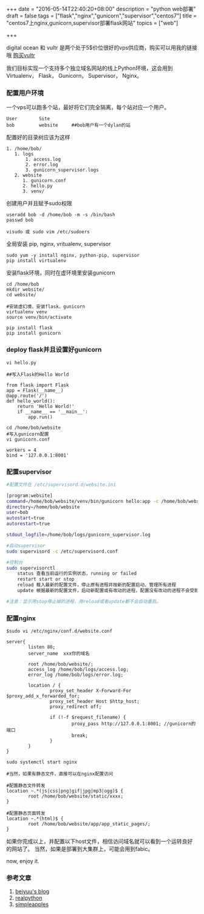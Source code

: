 +++
date = "2016-05-14T22:40:20+08:00"
description = "python web部署"
draft = false
tags = ["flask","nginx","gunicorn","supervisor","centos7"]
title = "centos7上nginx,gunicorn,supervisor部署flask网站"
topics = ["web"]

+++

digital ocean 和 vultr 是两个处于5$价位很好的vps供应商，购买可以用我的链接哦
[购买vultr](http://www.vultr.com/?ref=6889905)

我们目标实现一个支持多个独立域名网站的线上Python环境，这会用到Virtualenv， Flask， Gunicorn， Supervisor， Nginx。
<!--more-->

### 配置用户环境

一个vps可以跑多个站，最好将它们完全隔离，每个站对应一个用户。
```
User        Site
bob         website     ##bob用户有一个dylan的站
```
配置好的目录树应该为这样
```
1. /home/bob/
   1. logs
       1. access.log
       2. error.log
       3. gunicorn_supervisor.logs
   2. website
      1. gunicorn.conf
      2. hello.py
      3. venv/
```

创建用户并且赋予sudo权限
```
useradd bob -d /home/bob -m -s /bin/bash
passwd bob

visudo 或 sudo vim /etc/sudoers
```
全局安装 pip, nginx, vritualenv, supervisor
```
sudo yum -y install nginx, python-pip, supervisor
pip install virtualenv
```
安装flask环境，同时在虚环境里安装gunicorn
```
cd /home/bob
mkdir website/
cd website/

#安装虚幻境，安装flask，gunicorn
virtualenv venv
source venv/bin/activate

pip install flask
pip install gunicorn
```

### deploy flask并且设置好gunicorn
```
vi hello.py

##写入Flask的Hello World

from flask import Flask
app = Flask(__name__)
@app.route('/')
def hello_world():
    return 'Hello World!'
    if __name__ == '__main__':
        app.run()

cd /home/bob/website
#写入gunicorn配置
vi gunicorn.conf

workers = 4
bind = '127.0.0.1:8001'
```

### 配置supervisor

```bash
#配置文件在 /etc/supervisord.d/website.ini

[program:website]
command=/home/bob/website/venv/bin/gunicorn hello:app -c /home/bob/website/gunicorn.conf
directory=/home/bob/website
user=bob
autostart=true
autorestart=true

stdout_logfile=/home/bob/logs/gunicorn_supervisor.log

#启动supervisor
sudo supervisord -c /etc/supervisord.conf

#控制台
sudo supervisorctl
    status 查看当前运行的实例状态，running or failed
    restart start or stop
    reload 载入最新的配置文件，停止原有进程并按新的配置启动、管理所有进程
    update 根据最新的配置文件，启动新配置或有改动的进程，配置没有改动的进程不会受影响而重启

#注意：显示用stop停止掉的进程，用reload或者update都不会自动重启。
```
### 配置nginx

```
$sudo vi /etc/nginx/conf.d/website.conf 

server{
        listen 80;
        server_name  xxx你的域名

        root /home/bob/website/;
        access_log /home/bob/logs/access.log;
        error_log /home/bob/logs/error.log;

        location / {
                proxy_set_header X-Forward-For $proxy_add_x_forwarded_for;
                proxy_set_header Host $http_host;
                proxy_redirect off;

                if (!-f $request_filename) {
                        proxy_pass http://127.0.0.1:8001; //gunicorn的端口
                        break;
                }
        }
}

sudo systemctl start nginx

#当然，如果有静态文件，直接可以在nginx配置访问

#配置静态文件转发
location ~.*(js|css|png|gif|jpg|mp3|ogg)$ {
        root /home/bob/website/static/xxxx;
}

#配置静态页面转发
location ~.*(html)$ {
        root /home/bob/website/app/app_static_pages/;
}
```

如果你完成以上，并配置以下host文件，相信访问域名就可以看到一个运转良好的网站了。
当然，如果是部署到大集群上，可能会用到fabic。

now, enjoy it.






### 参考文章

1. [beiyuu's blog](http://beiyuu.com/vps-config-python-vitrualenv-flask-gunicorn-supervisor-nginx/)
2. [realpython](https://realpython.com/blog/python/kickstarting-flask-on-ubuntu-setup-and-deployment/)
3. [simpleapples](http://www.simpleapples.com/2015/06/configure-nginx-supervisor-gunicorn-flask/)
